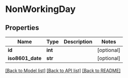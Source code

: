 # NonWorkingDay

## Properties
Name | Type | Description | Notes
------------ | ------------- | ------------- | -------------
**id** | **int** |  | [optional] 
**iso8601_date** | **str** |  | [optional] 

[[Back to Model list]](../README.md#documentation-for-models) [[Back to API list]](../README.md#documentation-for-api-endpoints) [[Back to README]](../README.md)

